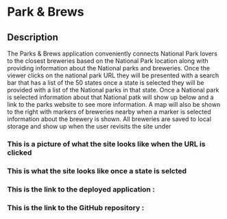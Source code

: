 # Park & Brews 

## Description 

The Parks & Brews application conveniently connects National Park lovers to the closest breweries based on the National Park location along with providing information about the National parks and breweries. Once the viewer clicks on the national park URL they will be presented with a search bar that has a list of the 50 states once a state is selected they will be provided with a list of the National parks in that state. Once a National park is selected information about that National patk will show up below and a link to the parks website to see more information. A map will also be shown to the right with markers of breweries nearby when a marker is selected information about the brewery is shown. All breweries are saved to local storage and show up when the user revisits the site under 

### This is a picture of what the site looks like when the URL is clicked

### This is what the site looks like once a state is selcted 


### This is the link to the deployed application :
### This is the link to the GitHub repository : 
